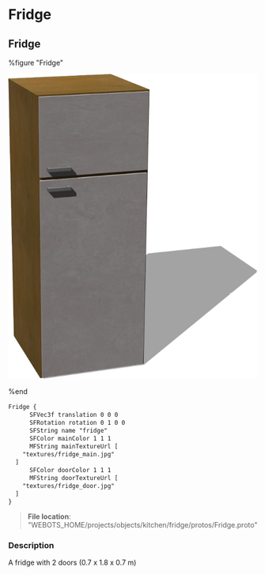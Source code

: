 # Fridge

## Fridge

%figure "Fridge"

![Fridge-image](images/objects/fridge/Fridge/model.png)

%end

```
Fridge {
      SFVec3f translation 0 0 0
      SFRotation rotation 0 1 0 0
      SFString name "fridge"
      SFColor mainColor 1 1 1
      MFString mainTextureUrl [
    "textures/fridge_main.jpg"
  ]
      SFColor doorColor 1 1 1
      MFString doorTextureUrl [
    "textures/fridge_door.jpg"
  ]
}
```

> **File location**: "WEBOTS\_HOME/projects/objects/kitchen/fridge/protos/Fridge.proto"

### Description

A fridge with 2 doors (0.7 x 1.8 x 0.7 m)

